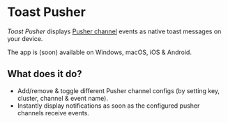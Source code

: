 # Toast Pusher
_Toast Pusher_ displays [Pusher channel](https://pusher.com/channels) events as native toast messages on your device.

The app is (soon) available on Windows, macOS, iOS & Android.

## What does it do?
 
* Add/remove & toggle different Pusher channel configs (by setting key, cluster, channel & event name).
* Instantly display notifications as soon as the configured pusher channels receive events.
